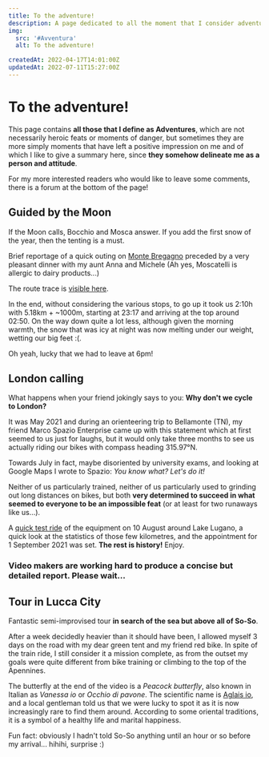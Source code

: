 ```yaml
---
title: To the adventure!
description: A page dedicated to all the moment that I consider adventures, i.e. experiences not planned in detail that in the end turn out to be real life lessons.
img:
  src: '#Avventura'
  alt: To the adventure!

createdAt: 2022-04-17T14:01:00Z
updatedAt: 2022-07-11T15:27:00Z
---
```


# To the adventure!

<CMedia :s="img.src" :a="img.src"></CMedia>

This page contains **all those that I define as Adventures**, which are not necessarily heroic feats or moments of danger, but sometimes they are more simply moments that have left a positive impression on me and of which I like to give a summary here, since **they somehow delineate me as a person and attitude**.

For my more interested readers who would like to leave some comments, there is a forum at the bottom of the page!

## Guided by the Moon

If the Moon calls, Bocchio and Mosca answer. If you add the first snow of the year, then the tenting is a must.

Brief reportage of a quick outing on [Monte Bregagno](https://it.wikipedia.org/wiki/Monte_Bregagno) preceded by a very pleasant dinner with my aunt Anna and Michele (Ah yes, Moscatelli is allergic to dairy products...)

<CMedia s="https://www.youtube.com/embed/h9_Ua0vIZYQ" c="Guided by the Moon" type="iframe"></CMedia>

The route trace is [visible here](https://www.strava.com/activities/6292541214).

In the end, without considering the various stops, to go up it took us 2:10h with 5.18km + ~1000m, starting at 23:17 and arriving at the top around 02:50. On the way down quite a lot less, although given the morning warmth, the snow that was icy at night was now melting under our weight, wetting our big feet :(.

Oh yeah, lucky that we had to leave at 6pm!

## London calling

What happens when your friend jokingly says to you: **Why don't we cycle to London?**

It was May 2021 and during an orienteering trip to Bellamonte (TN), my friend Marco Spazio Enterprise came up with this statement which at first seemed to us just for laughs, but it would only take three months to see us actually riding our bikes with compass heading 315.97°N.

Towards July in fact, maybe disoriented by university exams, and looking at Google Maps I wrote to Spazio: _You know what? Let's do it!_

Neither of us particularly trained, neither of us particularly used to grinding out long distances on bikes, but both **very determined to succeed in what seemed to everyone to be an impossible feat** (or at least for two runaways like us...).

A [quick test ride](https://connect.garmin.com/modern/activity/7281333384) of the equipment on 10 August around Lake Lugano, a quick look at the statistics of those few kilometres, and the appointment for 1 September 2021 was set. **The rest is history!** Enjoy.

### Video makers are working hard to produce a concise but detailed report. Please wait...

<!-- <CMedia s="https://www.nautica.it/wp-content/uploads/2019/09/taboule-cuscus-freddo.jpg" c="...Voulez-vous un peu de taboulé?..." provider=""></CMedia> -->

## Tour in Lucca City

Fantastic semi-improvised tour **in search of the sea but above all of So-So**.

After a week decidedly heavier than it should have been, I allowed myself 3 days on the road with my dear green tent and my friend red bike. In spite of the train ride, I still consider it a mission complete, as from the outset my goals were quite different from bike training or climbing to the top of the Apennines.

<CMedia s="https://www.youtube.com/embed/XQmPAtAZnMY" c="Tour in Lucca City" type="iframe"></CMedia>

The butterfly at the end of the video is a _Peacock butterfly_, also known in Italian as _Vanessa io_ or _Occhio di pavone_. The scientific name is [Aglais io](https://en.wikipedia.org/wiki/Aglais_io), and a local gentleman told us that we were lucky to spot it as it is now increasingly rare to find them around. According to some oriental traditions, it is a symbol of a healthy life and marital happiness.

Fun fact: obviously I hadn't told So-So anything until an hour or so before my arrival... hihihi, surprise :)
